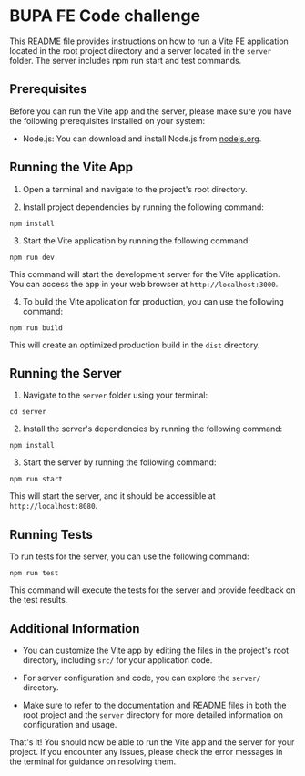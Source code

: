 # BUPA FE Code challenge

This README file provides instructions on how to run a Vite FE application located in the root project directory and a server located in the `server` folder. The server includes npm run start and test commands.

## Prerequisites

Before you can run the Vite app and the server, please make sure you have the following prerequisites installed on your system:

- Node.js: You can download and install Node.js from [nodejs.org](https://nodejs.org/).

## Running the Vite App

1. Open a terminal and navigate to the project's root directory.

2. Install project dependencies by running the following command:

`npm install`

3. Start the Vite application by running the following command:

`npm run dev`

This command will start the development server for the Vite application. You can access the app in your web browser at `http://localhost:3000`.

4. To build the Vite application for production, you can use the following command:

`npm run build`

This will create an optimized production build in the `dist` directory.

## Running the Server

1. Navigate to the `server` folder using your terminal:

`cd server`

2. Install the server's dependencies by running the following command:

`npm install`

3. Start the server by running the following command:

`npm run start`

This will start the server, and it should be accessible at `http://localhost:8080`.

## Running Tests

To run tests for the server, you can use the following command:

`npm run test`

This command will execute the tests for the server and provide feedback on the test results.

## Additional Information

- You can customize the Vite app by editing the files in the project's root directory, including `src/` for your application code.

- For server configuration and code, you can explore the `server/` directory.

- Make sure to refer to the documentation and README files in both the root project and the `server` directory for more detailed information on configuration and usage.

That's it! You should now be able to run the Vite app and the server for your project. If you encounter any issues, please check the error messages in the terminal for guidance on resolving them.
